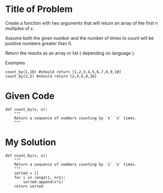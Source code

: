 # Title of Problem

Create a function with two arguments that will return an array of the first n multiples of x.

Assume both the given number and the number of times to count will be positive numbers greater than 0.

Return the results as an array or list ( depending on language ).

Examples
```
count_by(1,10) #should return [1,2,3,4,5,6,7,8,9,10]
count_by(2,5) #should return [2,4,6,8,10]
```

# Given Code

```{python}
def count_by(x, n):
    """
    Return a sequence of numbers counting by `x` `n` times.
    """
```

# My Solution

```{python}
def count_by(x, n):
    """
    Return a sequence of numbers counting by `x` `n` times.
    """
    sorted = []
    for i in range(1, n+1):
        sorted.append(x*i)
    return sorted
```
